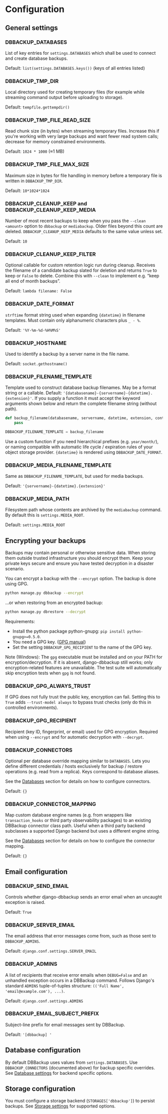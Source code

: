 # Configuration

## General settings

### DBBACKUP_DATABASES

List of key entries for `settings.DATABASES` which shall be used to
connect and create database backups.

Default: `list(settings.DATABASES.keys())` (keys of all entries listed)

### DBBACKUP_TMP_DIR

Local directory used for creating temporary files (for example while streaming
command output before uploading to storage).

Default: `tempfile.gettempdir()`

### DBBACKUP_TMP_FILE_READ_SIZE

Read chunk size (in bytes) when streaming temporary files. Increase this if
you're working with very large backups and want fewer read system calls; decrease
for memory constrained environments.

Default: `1024 * 1000` (≈1 MB)

### DBBACKUP_TMP_FILE_MAX_SIZE

Maximum size in bytes for file handling in memory before a temporary
file is written in `DBBACKUP_TMP_DIR`.

Default: `10*1024*1024`

### DBBACKUP_CLEANUP_KEEP and DBBACKUP_CLEANUP_KEEP_MEDIA

Number of most recent backups to keep when you pass the `--clean <amount>`
option to `dbbackup` or `mediabackup`. Older files beyond this count are
deleted. `DBBACKUP_CLEANUP_KEEP_MEDIA` defaults to the same value unless set.

Default: `10`

### DBBACKUP_CLEANUP_KEEP_FILTER

Optional callable for custom retention logic run during cleanup. Receives the
filename of a candidate backup slated for deletion and returns `True` to keep
or `False` to delete. Combine this with `--clean` to implement e.g. “keep all
end of month backups”.

Default: `lambda filename: False`

### DBBACKUP_DATE_FORMAT

`strftime` format string used when expanding `{datetime}` in filename
templates. Must contain only alphanumeric characters plus `_ - %`.

Default: `'%Y-%m-%d-%H%M%S'`

### DBBACKUP_HOSTNAME

Used to identify a backup by a server name in the file name.

Default: `socket.gethostname()`

### DBBACKUP_FILENAME_TEMPLATE

Template used to construct database backup filenames. May be a format string
or a callable. Default: `'{databasename}-{servername}-{datetime}.{extension}'`.
If you supply a function it must accept the keyword arguments shown below and
return the complete filename string (without path).

```python
def backup_filename(databasename, servername, datetime, extension, content_type):
    pass

DBBACKUP_FILENAME_TEMPLATE = backup_filename
```

Use a custom function if you need hierarchical prefixes (e.g. `year/month/`),
or naming compatible with automatic life cycle / expiration rules of your
object storage provider. `{datetime}` is rendered using `DBBACKUP_DATE_FORMAT`.

### DBBACKUP_MEDIA_FILENAME_TEMPLATE

Same as `DBBACKUP_FILENAME_TEMPLATE`, but used for media backups.

Default: `'{servername}-{datetime}.{extension}'`

### DBBACKUP_MEDIA_PATH

Filesystem path whose contents are archived by the `mediabackup` command. By
default this is `settings.MEDIA_ROOT`.

Default: `settings.MEDIA_ROOT`

## Encrypting your backups

Backups may contain personal or otherwise sensitive data. When storing them
outside trusted infrastructure you should encrypt them. Keep your private
keys secure and ensure you have tested decryption in a disaster scenario.

You can encrypt a backup with the `--encrypt` option. The backup is done
using GPG.

```bash
python manage.py dbbackup --encrypt
```

...or when restoring from an encrypted backup:

```bash
python manage.py dbrestore --decrypt
```

Requirements:

- Install the python package python-gnupg: `pip install python-gnupg>=0.5.0`.
- You need a GPG key. ([GPG manual](https://www.gnupg.org/gph/en/manual/c14.html))
- Set the setting `DBBACKUP_GPG_RECIPIENT` to the name of the GPG key.

Note (Windows): The `gpg` executable must be installed and on your PATH for encryption/decryption. If it is absent, django-dbbackup still works; only encryption-related features are unavailable. The test suite will automatically skip encryption tests when `gpg` is not found.

### DBBACKUP_GPG_ALWAYS_TRUST

If GPG does not fully trust the public key, encryption can fail. Setting this
to `True` adds `--trust-model always` to bypass trust checks (only do this in
controlled environments).

### DBBACKUP_GPG_RECIPIENT

Recipient (key ID, fingerprint, or email) used for GPG encryption. Required
when using `--encrypt` and for automatic decryption with `--decrypt`.

### DBBACKUP_CONNECTORS

Optional per database override mapping similar to `DATABASES`. Lets you define
different credentials / hosts exclusively for backup / restore operations
(e.g. read from a replica). Keys correspond to database aliases.

See the [Databases](databases.md) section for details on how to configure
connectors.

Default: `{}`

### DBBACKUP_CONNECTOR_MAPPING

Map custom database engine names (e.g. from wrappers like `transaction_hooks`
or third party observability packages) to an existing DBBackup connector class path.
Useful when a third party backend subclasses a supported Django backend but
uses a different engine string.

See the [Databases](databases.md) section for details on how to configure the
connector mapping.

Default: `{}`

## Email configuration

### DBBACKUP_SEND_EMAIL

Controls whether django-dbbackup sends an error email when an uncaught
exception is raised.

Default: `True`

### DBBACKUP_SERVER_EMAIL

The email address that error messages come from, such as those sent to
`DBBACKUP_ADMINS`.

Default: `django.conf.settings.SERVER_EMAIL`

### DBBACKUP_ADMINS

A list of recipients that receive error emails when `DEBUG=False` and an
unhandled exception occurs in a DBBackup command. Follows Django's standard
`ADMINS` tuple-of-tuples structure: `(('Full Name', 'email@example.com'), ...)`.

Default: `django.conf.settings.ADMINS`

### DBBACKUP_EMAIL_SUBJECT_PREFIX

Subject-line prefix for email messages sent by DBBackup.

Default: `'[dbbackup] '`

## Database configuration

By default DBBackup uses values from `settings.DATABASES`. Use
`DBBACKUP_CONNECTORS` (documented above) for backup specific overrides. See
[Database settings](databases.md) for backend specific options.

## Storage configuration

You must configure a storage backend (`STORAGES['dbbackup']`) to persist
backups. See [Storage settings](storage.md) for supported options.
